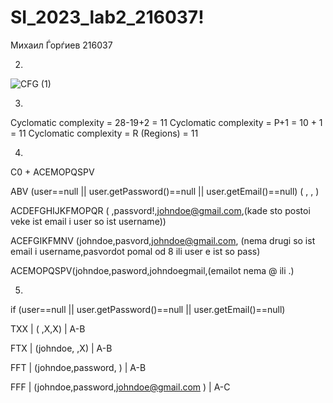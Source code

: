 # SI_2023_lab2_216037!

Михаил Ѓорѓиев 216037

2.
![CFG (1)](https://github.com/mgorgiev/SI_2023_lab2_216037/assets/120776054/5f9099e1-5825-44b6-911d-81aad83516af)

3.
Cyclomatic complexity = 28-19+2 = 11
Cyclomatic complexity = P+1 = 10 + 1 = 11
Cyclomatic complexity = R (Regions) = 11

4.
C0 + ACEMOPQSPV 

ABV (user==null || user.getPassword()==null || user.getEmail()==null) ( , , )

ACDEFGHIJKFMOPQR ( ,passvord!,johndoe@gmail.com,(kade sto postoi veke ist email i user so ist username))

ACEFGIKFMNV (johndoe,pasvord,johndoe@gmail.com, (nema drugi so ist email i username,pasvordot pomal od 8 ili user e ist so pass)

ACEMOPQSPV(johndoe,pasword,johndoegmail,(emailot nema @ ili .)

5.
if (user==null || user.getPassword()==null || user.getEmail()==null) 

TXX | ( ,X,X) | A-B

FTX | (johndoe, ,X) | A-B

FFT | (johndoe,password, ) | A-B

FFF | (johndoe,password,johndoe@gmail.com ) | A-C
